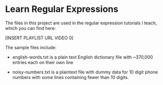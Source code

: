 # Learn Regular Expressions

The files in this project are used in the regular expression tutorials I teach, which you can find here:

[INSERT PLAYLIST URL VIDEO 0]

The sample files include:

- english-words.txt is a plain text English dictionary file with ~370,000 entries each on their own line

- noisy-numbers.txt is a plaintext file with dummy data for 10 digit phone numbers with some lines containing fewer than 10 digits.